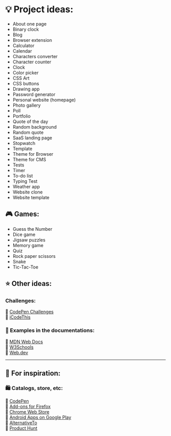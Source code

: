 <!-- Project ideas v.1.2.1 -->

# 💡 Project ideas:

<!-- https://en.wikipedia.org/wiki/English_alphabet#
For sort:
A a B b C c D d E e F f G g H h I i J j K k L l M m N n O o P p Q q R r S s T t U u V v W w X x Y y Z z
-->

- About one page
- Binary clock
- Blog
- Browser extension
- Calculator
- Calendar
- Characters converter
- Сharacter counter
- Clock
- Color picker
- CSS Art
- CSS buttons
- Drawing app
- Password generator
- Personal website (homepage)
- Photo gallery
- Poll
- Portfolio
- Quote of the day
- Random background
- Random quote
- SaaS landing page
- Stopwatch
- Template
- Theme for Browser
- Theme for CMS
- Tests
- Timer
- To-do list
- Typing Test
- Weather app
- Website clone
- Website template

## 🎮 Games:
- Guess the Number
- Dice game
- Jigsaw puzzles
- Memory game
- Quiz
- Rock paper scissors
- Snake
- Tic-Tac-Toe


## ⭐ Other ideas:

### Challenges:
🔗 [CodePen Challenges](https://codepen.io/challenges)  
🔗 [iCodeThis](https://icodethis.com/)  

<!--### Tutorial or lesson:-->

### 📄 Examples in the documentations:
🔗 [MDN Web Docs](https://developer.mozilla.org/en-US/)  
🔗 [W3Schools](https://www.w3schools.com/)  
🔗 [Web.dev](https://web.dev/)  


<!-- https://en.wikipedia.org/wiki/English_alphabet#
For sort:
A a B b C c D d E e F f G g H h I i J j K k L l M m N n O o P p Q q R r S s T t U u V v W w X x Y y Z z
-->
  
---
  
## 🍃 For inspiration:

### 🛍️ Catalogs, store, etc:
🔗 [CodePen](https://codepen.io/)  
🔗 [Add-ons for Firefox](https://addons.mozilla.org/)  
🔗 [Chrome Web Store](https://chromewebstore.google.com/)  
🔗 [Android Apps on Google Play](https://play.google.com/)  
🔗 [AlternativeTo](https://alternativeto.net/browse/all/)  
🔗 [Product Hunt](https://www.producthunt.com/categories)  


